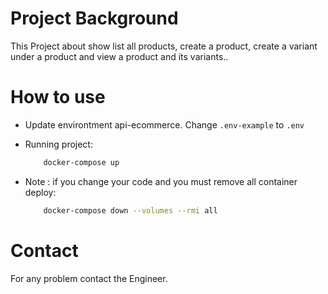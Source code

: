 # Project Background
This Project about show list all products, create a product, create a variant under a product and view a product and its variants..

# How to use
* Update environtment api-ecommerce. Change ```.env-example``` to ```.env```

* Running project:
    ```bash
        docker-compose up
    ```

* Note : if you change your code and you must remove all container deploy: 
    ```bash
        docker-compose down --volumes --rmi all
    ```

# Contact
For any problem contact the Engineer.